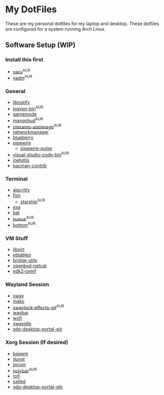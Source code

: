 # My DotFiles

These are my personal dotfiles for my laptop and desktop. These dotfiles are configured for a system running Arch Linux.

## Software Setup (WIP)

### Install this first

- [paru](https://aur.archlinux.org/packages/paru/)<sup>AUR</sup>
- [yadm](https://aur.archlinux.org/packages/yadm/)<sup>AUR</sup>

### General

- [libnotify](https://archlinux.org/packages/?name=libnotify)
- [piavpn-bin](https://aur.archlinux.org/packages/piavpn-bin/)<sup>AUR</sup>
- [gamemode](https://archlinux.org/packages/community/x86_64/gamemode/)
- [mangohud](https://aur.archlinux.org/packages/mangohud/)<sup>AUR</sup>
- [plexamp-appimage](https://aur.archlinux.org/packages/plexamp-appimage/)<sup>AUR</sup>
- [networkmanager](https://archlinux.org/packages/extra/x86_64/networkmanager/)
- [blueberry](https://archlinux.org/packages/community/any/blueberry/)
- [pipewire](https://archlinux.org/packages/extra/x86_64/pipewire/)
  - [pipewire-pulse](https://archlinux.org/packages/extra/x86_64/pipewire-pulse/)
- [visual-studio-code-bin](https://aur.archlinux.org/packages/visual-studio-code-bin)<sup>AUR</sup>
- [inetutils](https://archlinux.org/packages/core/x86_64/inetutils/)
- [pacman-contrib](https://archlinux.org/packages/community/x86_64/pacman-contrib/)

### Terminal

- [alacritty](https://archlinux.org/packages/community/x86_64/alacritty/)
- [fish](https://archlinux.org/packages/community/x86_64/fish/)
  - [starship](https://aur.archlinux.org/packages/starship/)<sup>AUR</sup>
- [exa](https://archlinux.org/packages/community/x86_64/exa/)
- [bat](https://archlinux.org/packages/community/x86_64/bat/)
- [pueue](https://aur.archlinux.org/packages/pueue/)<sup>AUR</sup>
- [bottom](https://aur.archlinux.org/packages/bottom/)<sup>AUR</sup>

### VM Stuff

- [libvirt](https://archlinux.org/packages/community/x86_64/libvirt/)
- [ebtables](https://archlinux.org/packages/extra/x86_64/ebtables/)
- [bridge-utils](https://archlinux.org/packages/extra/x86_64/bridge-utils/)
- [openbsd-netcat](https://archlinux.org/packages/community/x86_64/openbsd-netcat/)
- [edk2-ovmf](https://archlinux.org/packages/extra/any/edk2-ovmf/)

### Wayland Session

- [sway](https://archlinux.org/packages/community/x86_64/sway/)
- [mako](https://archlinux.org/packages/community/x86_64/mako/)
- [swaylock-effects-git](https://aur.archlinux.org/packages/swaylock-effects-git/)<sup>AUR</sup>
- [waybar](https://archlinux.org/packages/community/x86_64/waybar/)
- [wofi](https://archlinux.org/packages/community/x86_64/wofi/)
- [swayidle](https://archlinux.org/packages/community/x86_64/swayidle/)
- [xdg-desktop-portal-wlr](https://archlinux.org/packages/community/x86_64/xdg-desktop-portal-wlr/)

### Xorg Session (If desired)

- [bspwm](https://archlinux.org/packages/community/x86_64/bspwm/)
- [dunst](https://archlinux.org/packages/community/x86_64/dunst/)
- [picom](https://archlinux.org/packages/community/x86_64/picom/)
- [polybar](https://aur.archlinux.org/packages/polybar/)<sup>AUR</sup>
- [rofi](https://archlinux.org/packages/community/x86_64/rofi/)
- [sxhkd](https://archlinux.org/packages/community/x86_64/sxhkd/)
- [xdg-desktop-portal-gtk](https://archlinux.org/packages/extra/x86_64/xdg-desktop-portal-gtk/)

